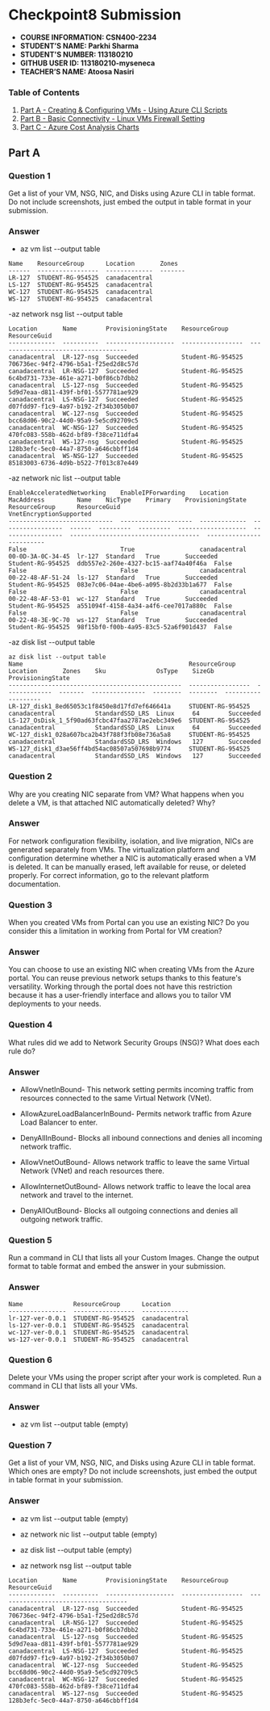 # Checkpoint8 Submission

- **COURSE INFORMATION: CSN400-2234**
- **STUDENT’S NAME: Parkhi Sharma**
- **STUDENT'S NUMBER: 113180210**
- **GITHUB USER ID: 113180210-myseneca**
- **TEACHER’S NAME: Atoosa Nasiri**

### Table of Contents

1. [Part A - Creating & Configuring VMs - Using Azure CLI Scripts](#part-a)
2. [Part B - Basic Connectivity - Linux VMs Firewall Setting](#part-b)
3. [Part C - Azure Cost Analysis Charts](#part-c)

## Part A
### Question 1 
Get a list of your VM, NSG, NIC, and Disks using Azure CLI in table format. Do not include screenshots, just embed the output in table format in your submission.
### Answer
- az vm list --output table
```
Name    ResourceGroup      Location       Zones
------  -----------------  -------------  -------
LR-127  STUDENT-RG-954525  canadacentral
LS-127  STUDENT-RG-954525  canadacentral
WC-127  STUDENT-RG-954525  canadacentral
WS-127  STUDENT-RG-954525  canadacentral
```

-az network nsg list --output table
```
Location       Name        ProvisioningState    ResourceGroup      ResourceGuid
-------------  ----------  -------------------  -----------------  ------------------------------------
canadacentral  LR-127-nsg  Succeeded            Student-RG-954525  706736ec-94f2-4796-b5a1-f25ed2d8c57d
canadacentral  LR-NSG-127  Succeeded            Student-RG-954525  6c4bd731-733e-461e-a271-b0f86cb7dbb2
canadacentral  LS-127-nsg  Succeeded            Student-RG-954525  5d9d7eaa-d811-439f-bf01-5577781ae929
canadacentral  LS-NSG-127  Succeeded            Student-RG-954525  d07fdd97-f1c9-4a97-b192-2f34b3050b07
canadacentral  WC-127-nsg  Succeeded            Student-RG-954525  bcc68d06-90c2-44d0-95a9-5e5cd92709c5
canadacentral  WC-NSG-127  Succeeded            Student-RG-954525  470fc083-558b-462d-bf89-f38ce711dfa4
canadacentral  WS-127-nsg  Succeeded            Student-RG-954525  128b3efc-5ec0-44a7-8750-a646cbbff1d4
canadacentral  WS-NSG-127  Succeeded            Student-RG-954525  85183003-6736-4d9b-b522-7f013c87e449
```

-az network nic list --output table
```
EnableAcceleratedNetworking    EnableIPForwarding    Location       MacAddress         Name    NicType    Primary    ProvisioningState    ResourceGroup      ResourceGuid                          VnetEncryptionSupported
-----------------------------  --------------------  -------------  -----------------  ------  ---------  ---------  -------------------  -----------------  ------------------------------------  -------------------------
False                          True                  canadacentral  00-0D-3A-0C-34-45  lr-127  Standard   True       Succeeded            Student-RG-954525  ddb557e2-260e-4327-bc15-aaf74a40f46a  False
False                          False                 canadacentral  00-22-48-AF-51-24  ls-127  Standard   True       Succeeded            Student-RG-954525  083e7c06-04ae-4be6-a095-8b2d33b1a677  False
False                          False                 canadacentral  00-22-48-AF-53-01  wc-127  Standard   True       Succeeded            Student-RG-954525  a551094f-4158-4a34-a4f6-cee7017a880c  False
False                          False                 canadacentral  00-22-48-3E-9C-70  ws-127  Standard   True       Succeeded            Student-RG-954525  98f15bf0-f00b-4a95-83c5-52a6f901d437  False
```

-az disk list --output table
```
az disk list --output table
Name                                              ResourceGroup      Location       Zones    Sku              OsType    SizeGb    ProvisioningState
------------------------------------------------  -----------------  -------------  -------  ---------------  --------  --------  -------------------
LR-127_disk1_8ed65053c1f8450e8d17fd7ef646641a     STUDENT-RG-954525  canadacentral           StandardSSD_LRS  Linux     64        Succeeded
LS-127_OsDisk_1_5f90ad63fcbc47faa2787ae2ebc349e6  STUDENT-RG-954525  canadacentral           StandardSSD_LRS  Linux     64        Succeeded
WC-127_disk1_028a607bca2b43f788f3fb08e736a5a8     STUDENT-RG-954525  canadacentral           StandardSSD_LRS  Windows   127       Succeeded
WS-127_disk1_d3ae56ff4bd54ac08507a507698b9774     STUDENT-RG-954525  canadacentral           StandardSSD_LRS  Windows   127       Succeeded
```

### Question 2
Why are you creating NIC separate from VM? What happens when you delete a VM, is that attached NIC automatically deleted? Why?
### Answer
For network configuration flexibility, isolation, and live migration, NICs are generated separately from VMs. The virtualization platform and configuration determine whether a NIC is automatically erased when a VM is deleted. It can be manually erased, left available for reuse, or deleted properly. For correct information, go to the relevant platform documentation.

### Question 3
When you created VMs from Portal can you use an existing NIC? Do you consider this a limitation in working from Portal for VM creation?
### Answer
You can choose to use an existing NIC when creating VMs from the Azure portal. You can reuse previous network setups thanks to this feature's versatility. Working through the portal does not have this restriction because it has a user-friendly interface and allows you to tailor VM deployments to your needs.

### Question 4
What rules did we add to Network Security Groups (NSG)? What does each rule do?
### Answer
- AllowVnetInBound- This network setting permits incoming traffic from resources connected to the same Virtual Network (VNet).

- AllowAzureLoadBalancerInBound- Permits network traffic from Azure Load Balancer to enter.

- DenyAllInBound- Blocks all inbound connections and denies all incoming network traffic.

- AllowVnetOutBound- Allows network traffic to leave the same Virtual Network (VNet) and reach resources there.

- AllowInternetOutBound- Allows network traffic to leave the local area network and travel to the internet.

- DenyAllOutBound- Blocks all outgoing connections and denies all outgoing network traffic.

### Question 5
Run a command in CLI that lists all your Custom Images. Change the output format to table format and embed the answer in your submission.
### Answer
```
Name              ResourceGroup      Location
----------------  -----------------  -------------
lr-127-ver-0.0.1  STUDENT-RG-954525  canadacentral
ls-127-ver-0.0.1  STUDENT-RG-954525  canadacentral
wc-127-ver-0.0.1  STUDENT-RG-954525  canadacentral
ws-127-ver-0.0.1  STUDENT-RG-954525  canadacentral
```

### Question 6
Delete your VMs using the proper script after your work is completed. Run a command in CLI that lists all your VMs.
### Answer 
- az vm list --output table
(empty)

### Question 7
Get a list of your VM, NSG, NIC, and Disks using Azure CLI in table format. Which ones are empty? Do not include screenshots, just embed the output in table format in your submission.
### Answer
- az vm list --output table
(empty)

- az network nic list --output table
(empty)

- az disk list --output table
(empty)
- az network nsg list --output table
```
Location       Name        ProvisioningState    ResourceGroup      ResourceGuid
-------------  ----------  -------------------  -----------------  ------------------------------------
canadacentral  LR-127-nsg  Succeeded            Student-RG-954525  706736ec-94f2-4796-b5a1-f25ed2d8c57d
canadacentral  LR-NSG-127  Succeeded            Student-RG-954525  6c4bd731-733e-461e-a271-b0f86cb7dbb2
canadacentral  LS-127-nsg  Succeeded            Student-RG-954525  5d9d7eaa-d811-439f-bf01-5577781ae929
canadacentral  LS-NSG-127  Succeeded            Student-RG-954525  d07fdd97-f1c9-4a97-b192-2f34b3050b07
canadacentral  WC-127-nsg  Succeeded            Student-RG-954525  bcc68d06-90c2-44d0-95a9-5e5cd92709c5
canadacentral  WC-NSG-127  Succeeded            Student-RG-954525  470fc083-558b-462d-bf89-f38ce711dfa4
canadacentral  WS-127-nsg  Succeeded            Student-RG-954525  128b3efc-5ec0-44a7-8750-a646cbbff1d4
```

